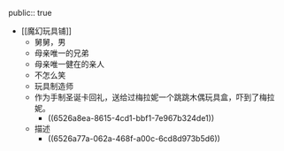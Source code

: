 public:: true

- [[魔幻玩具铺]]
	- 舅舅，男
	- 母亲唯一的兄弟
	- 母亲唯一健在的亲人
	- 不怎么笑
	- 玩具制造师
	- 作为手制圣诞卡回礼，送给过梅拉妮一个跳跳木偶玩具盒，吓到了梅拉妮。
		- ((6526a8ea-8615-4cd1-bbf1-7e967b324de1))
	- 描述
		- ((6526a77a-062a-468f-a00c-6cd8d973b5d6))